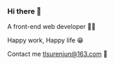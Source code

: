 ### Hi there 👋

A front-end web developer 🧑‍💻

Happy work, Happy life 😁

Contact me tlsurenjun@163.com 🤖
